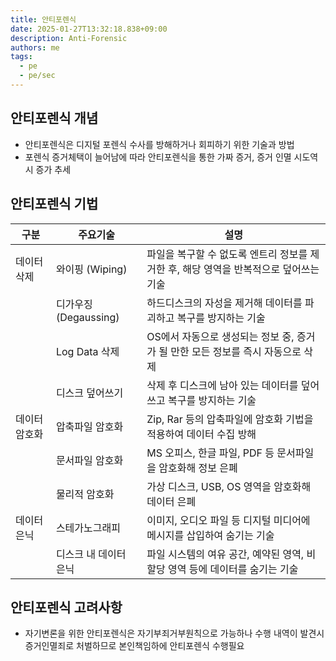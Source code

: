 ```yaml
---
title: 안티포렌식
date: 2025-01-27T13:32:18.838+09:00
description: Anti-Forensic
authors: me
tags:
  - pe
  - pe/sec
---
```


## 안티포렌식 개념

- 안티포렌식은 디지털 포렌식 수사를 방해하거나 회피하기 위한 기술과 방법
- 포렌식 증거체택이 늘어남에 따라 안티포렌식을 통한 가짜 증거, 증거 인멸 시도역시 증가 추세

## 안티포렌식 기법

| 구분 | 주요기술 | 설명 |
|---|---|---|
| 데이터 삭제 | 와이핑 (Wiping) | 파일을 복구할 수 없도록 엔트리 정보를 제거한 후, 해당 영역을 반복적으로 덮어쓰는 기술 |
| | 디가우징 (Degaussing) | 하드디스크의 자성을 제거해 데이터를 파괴하고 복구를 방지하는 기술 |
| | Log Data 삭제 | OS에서 자동으로 생성되는 정보 중, 증거가 될 만한 모든 정보를 즉시 자동으로 삭제 |
| | 디스크 덮어쓰기 | 삭제 후 디스크에 남아 있는 데이터를 덮어쓰고 복구를 방지하는 기술 |
| 데이터 암호화 | 압축파일 암호화 | Zip, Rar 등의 압축파일에 암호화 기법을 적용하여 데이터 수집 방해 |
| | 문서파일 암호화 | MS 오피스, 한글 파일, PDF 등 문서파일을 암호화해 정보 은폐 |
| | 물리적 암호화 | 가상 디스크, USB, OS 영역을 암호화해 데이터 은폐 |
| 데이터 은닉 | 스테가노그래피 | 이미지, 오디오 파일 등 디지털 미디어에 메시지를 삽입하여 숨기는 기술 |
| | 디스크 내 데이터 은닉 | 파일 시스템의 여유 공간, 예약된 영역, 비할당 영역 등에 데이터를 숨기는 기술 |

## 안티포렌식 고려사항

- 자기변론을 위한 안티포렌식은 자기부죄거부원칙으로 가능하나 수행 내역이 발견시 증거인멸죄로 처벌하므로 본인책임하에 안티포렌식 수행필요
